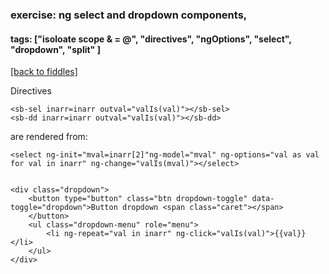 ### exercise: ng select and dropdown components, 
#### tags: ["isoloate scope & = @", "directives", "ngOptions", "select", "dropdown", "split" ]
<a href="/fiddles/index.html">[back to fiddles]</a>

Directives

    <sb-sel inarr=inarr outval="valIs(val)"></sb-sel>
    <sb-dd inarr=inarr outval="valIs(val)"></sb-dd>

are rendered from:

    <select ng-init="mval=inarr[2]"ng-model="mval" ng-options="val as val for val in inarr" ng-change="valIs(mval)"></select>


    <div class="dropdown">
        <button type="button" class="btn dropdown-toggle" data-toggle="dropdown">Button dropdown <span class="caret"></span>
        </button>
        <ul class="dropdown-menu" role="menu">
            <li ng-repeat="val in inarr" ng-click="valIs(val)">{{val}}</li>
        </ul>
    </div>    